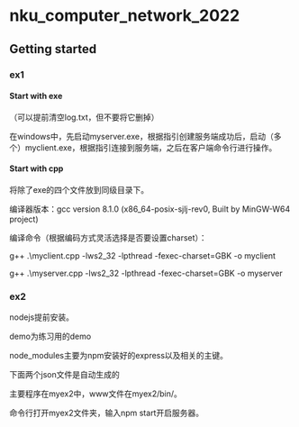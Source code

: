 # nku_computer_network_2022



## Getting started

### ex1

#### Start with exe

（可以提前清空log.txt，但不要将它删掉）

在windows中，先启动myserver.exe，根据指引创建服务端成功后，启动（多个）myclient.exe，根据指引连接到服务端，之后在客户端命令行进行操作。

#### Start with cpp

将除了exe的四个文件放到同级目录下。

编译器版本：gcc version 8.1.0 (x86_64-posix-sjlj-rev0, Built by MinGW-W64 project)

编译命令（根据编码方式灵活选择是否要设置charset）：

g++ .\myclient.cpp -lws2_32 -lpthread -fexec-charset=GBK -o myclient

g++ .\myserver.cpp -lws2_32 -lpthread -fexec-charset=GBK -o myserver



### ex2

nodejs提前安装。

demo为练习用的demo

node_modules主要为npm安装好的express以及相关的主键。

下面两个json文件是自动生成的

主要程序在myex2中，www文件在myex2/bin/。

命令行打开myex2文件夹，输入npm start开启服务器。
